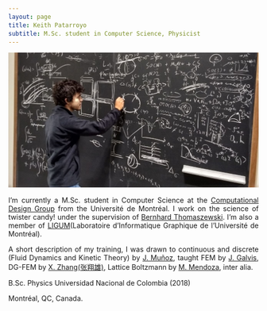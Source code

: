 ```yaml
---
layout: page
title: Keith Patarroyo
subtitle: M.Sc. student in Computer Science, Physicist
---
```

![alt text](/img/Harvard.jpg "Chilling in Harvard")

<div style="text-align: justify" markdown=1> 
  
I’m currently a M.Sc. student in Computer Science at the [Computational Design Group](http://www-labs.iro.umontreal.ca/~bernhard/) from the Université de Montréal. I work on the science of twister candy! under the supervision of [Bernhard Thomaszewski](http://www-labs.iro.umontreal.ca/~bernhard/bernhard.html). I’m also a member of [LIGUM](http://www.ligum.umontreal.ca/)(Laboratoire d’Informatique Graphique de l’Université de Montréal).

A short description of my training, I was drawn to continuous and discrete (Fluid Dynamics and Kinetic Theory) by [J. Muñoz](http://ciencias.bogota.unal.edu.co/gruposdeinvestigacion/simulacion-de-sistemas-fisicos/miembros/director/), taught FEM by [J. Galvis](https://sites.google.com/view/jgalvis/home), DG-FEM by [X. Zhang(张翔雄)](http://www.math.purdue.edu/~zhan1966/), Lattice Boltzmann by [M. Mendoza](http://www.ifb.ethz.ch/comphys/people/senior-scientists/miller-mendoza-jimenez.html), inter alia.

</div>

B.Sc. Physics Universidad Nacional de Colombia (2018)

Montréal, QC, Canada.
